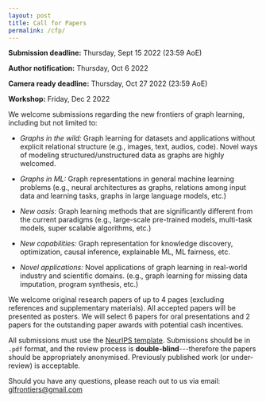 ```yaml
---
layout: post
title: Call for Papers
permalink: /cfp/
---
```


**Submission deadline:** Thursday, Sept 15 2022 (23:59 AoE)<br> 

**Author notification:** Thursday, Oct 6 2022

**Camera ready deadline:** Thursday, Oct 27 2022 (23:59 AoE)

**Workshop:** Friday, Dec 2 2022<br>


We welcome submissions regarding the new frontiers of graph learning, including but not limited to:
- *Graphs in the wild:* Graph learning for datasets and applications without explicit relational structure (e.g., images, text, audios, code). Novel ways of modeling structured/unstructured data as graphs are highly welcomed.

- *Graphs in ML:* Graph representations in general machine learning problems (e.g., neural architectures as graphs, relations among input data and learning tasks, graphs in large language models, etc.)

- *New oasis:* Graph learning methods that are significantly different from the current paradigms (e.g., large-scale pre-trained models, multi-task models, super scalable algorithms, etc.)

- *New capabilities:* Graph representation for knowledge discovery, optimization, causal inference, explainable ML, ML fairness, etc.

- *Novel applications:* Novel applications of graph learning in real-world industry and scientific domains. (e.g., graph learning for missing data imputation, program synthesis, etc.) 




We welcome original research papers of up to 4 pages (excluding references and supplementary materials). 
All accepted papers will be presented as posters. We will select 6 papers for oral presentations and 2 papers for the outstanding paper awards with potential cash incentives.

All submissions must use the [NeurIPS template](https://nips.cc/Conferences/2022/PaperInformation/StyleFiles). Submissions should be in `.pdf` format, and the review process is **double-blind**---therefore the papers should be appropriately anonymised. Previously published work (or under-review) is acceptable.

Should you have any questions, please reach out to us via email:<br>
[glfrontiers@gmail.com
](mailto:glfrontiers@gmail.com)
